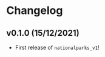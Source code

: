 # Changelog

<!--next-version-placeholder-->

## v0.1.0 (15/12/2021)

- First release of `nationalparks_v1`!